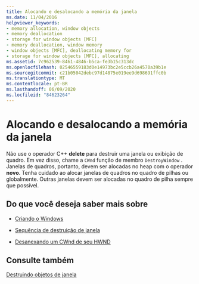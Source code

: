 ```yaml
---
title: Alocando e desalocando a memória da janela
ms.date: 11/04/2016
helpviewer_keywords:
- memory allocation, window objects
- memory deallocation
- storage for window objects [MFC]
- memory deallocation, window memory
- window objects [MFC], deallocating memory for
- storage for window objects [MFC], allocating
ms.assetid: 7c962539-8461-4846-b5ca-fe3b15c313dc
ms.openlocfilehash: 02546559183d0e14973bc2e5ccb26a4570a39b1e
ms.sourcegitcommit: c21b05042debc97d14875e019ee9d698691ffc0b
ms.translationtype: MT
ms.contentlocale: pt-BR
ms.lasthandoff: 06/09/2020
ms.locfileid: "84623264"
---
```

# <a name="allocating-and-deallocating-window-memory"></a>Alocando e desalocando a memória da janela

Não use o operador C++ **delete** para destruir uma janela ou exibição de quadro. Em vez disso, chame a `CWnd` função de membro `DestroyWindow` . Janelas de quadros, portanto, devem ser alocadas no heap com o operador **novo**. Tenha cuidado ao alocar janelas de quadros no quadro de pilhas ou globalmente. Outras janelas devem ser alocadas no quadro de pilha sempre que possível.

## <a name="what-do-you-want-to-know-more-about"></a>Do que você deseja saber mais sobre

- [Criando o Windows](creating-windows.md)

- [Sequência de destruição de janela](window-destruction-sequence.md)

- [Desanexando um CWnd de seu HWND](detaching-a-cwnd-from-its-hwnd.md)

## <a name="see-also"></a>Consulte também

[Destruindo objetos de janela](destroying-window-objects.md)
